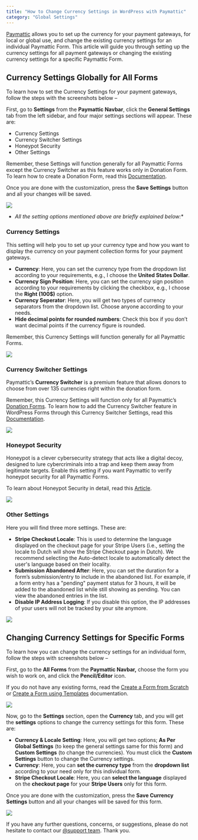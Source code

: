 ```yaml
---
title: "How to Change Currency Settings in WordPress with Paymattic"
category: "Global Settings"
---
```

[Paymattic](https://paymattic.com/) allows you to set up the currency for your payment gateways, for local or global use, and change the existing currency settings for an individual Paymattic Form. This article will guide you through setting up the currency settings for all payment gateways or changing the existing currency settings for a specific Paymattic Form.

## Currency Settings Globally for All Forms

To learn how to set the Currency Settings for your payment gateways, follow the steps with the screenshots below –

First, go to **Settings** from the **Paymattic Navbar**, click the **General Settings** tab from the left sidebar, and four major settings sections will appear. These are:
- Currency Settings
- Currency Switcher Settings
- Honeypot Security
- Other Settings

Remember, these Settings will function generally for all Paymattic Forms except the Currency Switcher as this feature works only in Donation Form. To learn how to create a Donation Form, read this [Documentation](/simple-form-templates).

Once you are done with the customization, press the **Save Settings** button and all your changes will be saved.

![](/images/global-settings/how-to-change-currency-settings-in-wordpress-with-paymattic/General-Settings-under-Global-Settings--scaled.webp)
- *All the setting options mentioned above are briefly explained below:**

### Currency Settings

This setting will help you to set up your currency type and how you want to display the currency on your payment collection forms for your payment gateways.
- **Currency**: Here, you can set the currency type from the dropdown list according to your requirements, e.g., I choose the **United States Dollar**.
- **Currency Sign Position**: Here, you can set the currency sign position according to your requirements by clicking the checkbox, e.g., I choose the **Right (100$)** option.
- **Currency Seperator**: Here, you will get two types of currency separators from the dropdown list. Choose anyone according to your needs.
- **Hide decimal points for rounded numbers**: Check this box if you don’t want decimal points if the currency figure is rounded.

Remember, this Currency Settings will function generally for all Paymattic Forms.

![](/images/global-settings/how-to-change-currency-settings-in-wordpress-with-paymattic/Currency-Settings.webp)

### Currency Switcher Settings

Paymattic’s **Currency Switcher** is a premium feature that allows donors to choose from over 135 currencies right within the donation form.

Remember, this Currency Settings will function only for all Paymattic’s [Donation Forms](/simple-form-templates).
To learn how to add the Currency Switcher feature in WordPress Forms through this Currency Switcher Settings, read this [Documentation](/add-currency-switcher-in-wordpress-form).

![](/images/global-settings/how-to-change-currency-settings-in-wordpress-with-paymattic/Currency-Switcher-Settings.webp)

### Honeypot Security 

Honeypot is a clever cybersecurity strategy that acts like a digital decoy, designed to lure cybercriminals into a trap and keep them away from legitimate targets. Enable this setting if you want Paymattic to verify honeypot security for all Paymattic Forms.

To learn about Honeypot Security in detail, read this [Article](https://paymattic.com/honeypot-in-cyber-security/#what-is-honeypot-security).

![](/images/global-settings/how-to-change-currency-settings-in-wordpress-with-paymattic/Honeypot-Security.webp)

### Other Settings

Here you will find three more settings. These are:
- **Stripe Checkout Locale**: This is used to determine the language displayed on the checkout page for your Stripe Users (i.e., setting the locale to Dutch will show the Stripe Checkout page in Dutch). We recommend selecting the Auto-detect locale to automatically detect the user's language based on their locality.
- **Submission Abandoned After**: Here, you can set the duration for a form’s submission/entry to include in the abandoned list. For example, if a form entry has a "pending" payment status for 3 hours, it will be added to the abandoned list while still showing as pending. You can view the abandoned entries in the list.
- **Disable IP Address Logging**: If you disable this option, the IP addresses of your users will not be tracked by your site anymore.

![](/images/global-settings/how-to-change-currency-settings-in-wordpress-with-paymattic/Other-Settings.webp)

## Changing Currency Settings for Specific Forms

To learn how you can change the currency settings for an individual form, follow the steps with screenshots below –

First, go to the **All Forms** from the **Paymattic Navbar,** choose the form you wish to work on, and click the **Pencil/Editor** icon.

If you do not have any existing forms, read the [Create a Form from Scratch](/how-to-create-a-form-from-scratch-with-paymattic) or [Create a Form using Templates](/simple-form-templates) documentation.

![](/images/global-settings/how-to-change-currency-settings-in-wordpress-with-paymattic/All-Forms-sction--scaled.webp)

Now, go to the **Settings** section, open the **Currency** tab, and you will get the **settings** options to change the currency settings for this form. These are:
- **Currency &amp; Locale Setting**: Here, you will get two options; **As Per Global Settings** (to keep the general settings same for this form) and **Custom Settings** (to change the currencies). You must click the **Custom Settings** button to change the Currency settings.
- **Currency**: Here, you can **set the currency type** from the **dropdown list** according to your need only for this individual form.
- **Stripe Checkout Locale**: Here, you can **select the language** displayed on the **checkout page** for your **Stripe Users** only for this form.

Once you are done with the customization, press the **Save Currency Settings** button and all your changes will be saved for this form.

![](/images/global-settings/how-to-change-currency-settings-in-wordpress-with-paymattic/Settings-of-a-specific-form-Currency-Custom-Settings--scaled.webp)

If you have any further questions, concerns, or suggestions, please do not hesitate to contact our [@support team](https://wpmanageninja.com/support-tickets/?utm_source=wpmn&utm_medium=home&utm_campaign=site#/). Thank you.